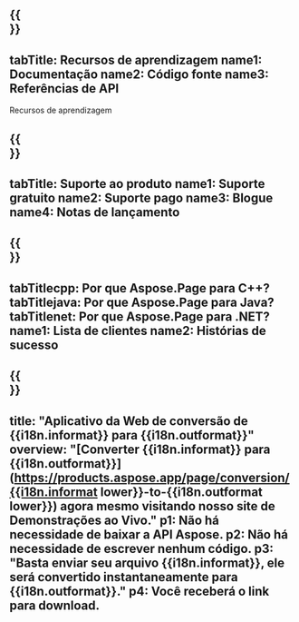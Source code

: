 ﻿---
translation: true
deploy: false
---

{{<section learningresources>}}
---
tabTitle: Recursos de aprendizagem
name1: Documentação
name2: Código fonte
name3: Referências de API
---

Recursos de aprendizagem

{{<section support>}}
---
tabTitle: Suporte ao produto
name1: Suporte gratuito
name2: Suporte pago
name3: Blogue
name4: Notas de lançamento
---

{{<section why>}}
---
tabTitlecpp: Por que Aspose.Page para C++?
tabTitlejava: Por que Aspose.Page para Java?
tabTitlenet: Por que Aspose.Page para .NET?
name1: Lista de clientes
name2: Histórias de sucesso
---

{{<section widgetbackup>}}
---
title: "Aplicativo da Web de conversão de {{i18n.informat}} para {{i18n.outformat}}"
overview: "[Converter {{i18n.informat}} para {{i18n.outformat}}](https://products.aspose.app/page/conversion/{{i18n.informat lower}}-to-{{i18n.outformat lower}}) agora mesmo visitando nosso site de Demonstrações ao Vivo."
p1: Não há necessidade de baixar a API Aspose.
p2: Não há necessidade de escrever nenhum código.
p3: "Basta enviar seu arquivo {{i18n.informat}}, ele será convertido instantaneamente para {{i18n.outformat}}."
p4: Você receberá o link para download.
---